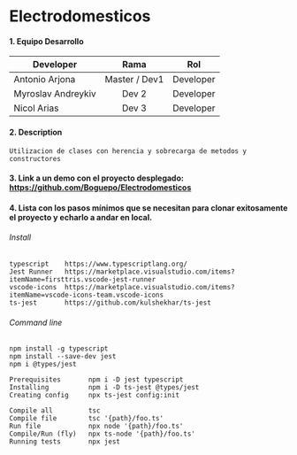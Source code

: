 # Electrodomesticos

#### 1. Equipo Desarrollo 

| Developer | Rama | Rol |
| --- | :---:  | :---:  |
| Antonio Arjona | Master / Dev1 | Developer | 
| Myroslav Andreykiv | Dev 2 | Developer|
| Nicol Arias | Dev 3 | Developer| 

#### 2. Description
```
Utilizacion de clases con herencia y sobrecarga de metodos y constructores
```

#### 3. Link a un demo con el proyecto desplegado: https://github.com/Boguepo/Electrodomesticos


#### 4. Lista con los pasos mínimos que se necesitan para clonar exitosamente el proyecto y echarlo a andar en local.

###### Install
```
typescript    https://www.typescriptlang.org/
Jest Runner   https://marketplace.visualstudio.com/items?itemName=firsttris.vscode-jest-runner
vscode-icons  https://marketplace.visualstudio.com/items?itemName=vscode-icons-team.vscode-icons
ts-jest       https://github.com/kulshekhar/ts-jest 
```
###### Command line 
```
npm install -g typescript
npm install --save-dev jest
npm i @types/jest

Prerequisites       npm i -D jest typescript	
Installing          npm i -D ts-jest @types/jest	
Creating config     npx ts-jest config:init	

Compile all         tsc
Compile file        tsc '{path}/foo.ts'
Run file            npx node '{path}/foo.ts'
Compile/Run (fly)   npx ts-node '{path}/foo.ts'
Running tests       npx jest	
```


